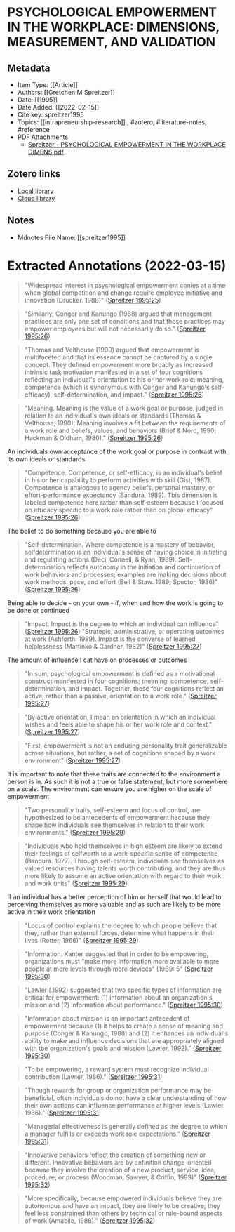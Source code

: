 # PSYCHOLOGICAL EMPOWERMENT IN THE WORKPLACE: DIMENSIONS, MEASUREMENT, AND VALIDATION

## Metadata

- Item Type: [[Article]]
- Authors: [[Gretchen M Spreitzer]]
- Date: [[1995]]
- Date Added: [[2022-02-15]]
- Cite key: spreitzer1995
- Topics: [[intrapreneurship-research]]
  , #zotero, #literature-notes, #reference
- PDF Attachments
  - [Spreitzer - PSYCHOLOGICAL EMPOWERMENT IN THE WORKPLACE DIMENS.pdf](zotero://open-pdf/library/items/N2CDRN4G)

## Zotero links

- [Local library](zotero://select/items/1_GTC5WDI4)
- [Cloud library](http://zotero.org/users/local/050xYApm/items/GTC5WDI4)

## Notes

- Mdnotes File Name: [[spreitzer1995]]

# Extracted Annotations (2022-03-15)

> "Widespread interest in psychological empowerment conies at a time when global competition and change require employee initiative and innovation (Drucker. 1988)" ([Spreitzer 1995:25](zotero://open-pdf/library/items/N2CDRN4G?page=1))

> "Similarly, Conger and Kanungo (1988) argued that management practices are only one set of conditions and that those practices may empower employees but will not necessarily do so." ([Spreitzer 1995:26](zotero://open-pdf/library/items/N2CDRN4G?page=2))

> "Thomas and Velthouse (1990) argued that empowerment is multifaceted and that its essence cannot be captured by a single concept. They defined empowerment more broadly as increased intrinsic task motivation manifested in a set of four cognitions reflecting an individual's orientation to his or her work role: meaning, competence (which is synonymous with Conger and Kanungo's self-efficacy), self-determination, and impact." ([Spreitzer 1995:26](zotero://open-pdf/library/items/N2CDRN4G?page=2))

> "Meaning. Meaning is the value of a work goal or purpose, judged in relation to an individual's own ideals or standards (Thomas & Velthouse, 1990). Meaning involves a fit between the requirements of a work role and beliefs, values, and behaviors (Brief & Nord, 1990; Hackman & Oldham, 1980)." ([Spreitzer 1995:26](zotero://open-pdf/library/items/N2CDRN4G?page=2))

An individuals own acceptance of the work goal or purpose in contrast with its own ideals or standards

> "Competence. Competence, or self-efficacy, is an individual's belief in his or her capability to perform activities witb skill (Gist, 1987). Competence is analogous to agency beliefs, personal mastery, or effort-performance expectancy (Bandura, 1989). Tbis dimension is labeled competence here ratber than self-esteem because I focused on efficacy specific to a work role ratber than on global efficacy" ([Spreitzer 1995:26](zotero://open-pdf/library/items/N2CDRN4G?page=2))

The belief to do something because you are able to

> "Self-determination. Where competence is a mastery of bebavior, selfdetermination is an individual's sense of having choice in initiating and regulating actions (Deci, Connell, & Ryan, 1989). Self-determination reflects autonomy in the initiation and continuation of work behaviors and processes; examples are making decisions about work methods, pace, and effort (Bell & Staw. 1989; Spector, 1986)" ([Spreitzer 1995:26](zotero://open-pdf/library/items/N2CDRN4G?page=2))

Being able to decide - on your own - if, when and how the work is going to be done or continued

> "Impact. Impact is the degree to which an individual can influence" ([Spreitzer 1995:26](zotero://open-pdf/library/items/N2CDRN4G?page=2))
> "Strategic, administrative, or operating outcomes at work (Ashforth. 1989). Impact is the converse of learned helplessness (Martinko & Gardner, 1982)" ([Spreitzer 1995:27](zotero://open-pdf/library/items/N2CDRN4G?page=3))

The amount of influence I cat have on processes or outcomes

> "In sum, psychological empowerment is defined as a motivational construct manifested in four cognitions; tneaning, competence, self-determination, and impact. Together, these four cognitions reflect an active, rather than a passive, orientation to a work role." ([Spreitzer 1995:27](zotero://open-pdf/library/items/N2CDRN4G?page=3))

> "By active orientation, I mean an orientation in which an individual wishes and feels able to shape his or her work role and context." ([Spreitzer 1995:27](zotero://open-pdf/library/items/N2CDRN4G?page=3))

> "First, empowerment is not an enduring personality trait generalizable across situations, but rather, a set of cognitions shaped by a work environment" ([Spreitzer 1995:27](zotero://open-pdf/library/items/N2CDRN4G?page=3))

It is important to note that these traits are connected to the environment a person is in. As such it is not a true or false statement, but more somewhere on a scale. The environment can ensure you are higher on the scale of empowerment

> "Two personality traits, self-esteem and locus of control, are hypothesized to be antecedents of empowerment hecause they shape how individuals see themselves in relation to their work environments." ([Spreitzer 1995:29](zotero://open-pdf/library/items/N2CDRN4G?page=5))

> "Individuals wbo hold themselves in high esteem are likely to extend their feelings of selfworth to a work-specific sense of competence (Bandura. 1977). Through self-esteem, individuals see themselves as valued resources having talents worth contributing, and they are thus more likely to assume an active orientation with regard to their work and work units" ([Spreitzer 1995:29](zotero://open-pdf/library/items/N2CDRN4G?page=5))

If an individual has a better perception of him or herself that would lead to perceiving themselves as more valuable and as such are likely to be more active in their work orientation

> "Locus of control explains the degree to which people believe that they, rather than external forces, determine what happens in their lives (Rotter, 1966)" ([Spreitzer 1995:29](zotero://open-pdf/library/items/N2CDRN4G?page=5))

> "Information. Kanter suggested that in order to be empowering, organizations must "make more information more available to more people at more levels through more devices" (19B9: 5" ([Spreitzer 1995:30](zotero://open-pdf/library/items/N2CDRN4G?page=6))

> "Lawler (.1992) suggested that two specific types of information are critical for empowerment: (1) information about an organization's mission and (2) information about performance." ([Spreitzer 1995:30](zotero://open-pdf/library/items/N2CDRN4G?page=6))

> "Information about mission is an important antecedent of empowerment because (1) it helps to create a sense of meaning and purpose (Conger & Kanungo, 1988) and (2) it enhances an individual's ability to make and influence decisions that are appropriately aligned with tbe organization's goals and mission (Lawler, 1992)." ([Spreitzer 1995:30](zotero://open-pdf/library/items/N2CDRN4G?page=6))

> "To be empowering, a reward system must recognize individual contribution (Lawler, 1986)." ([Spreitzer 1995:31](zotero://open-pdf/library/items/N2CDRN4G?page=7))

> "Though rewards for group or organization performance may be beneficial, often individuals do not have a clear understanding of how their own actions can influence performance at higher levels (Lawler. 1986)." ([Spreitzer 1995:31](zotero://open-pdf/library/items/N2CDRN4G?page=7))

> "Managerial effectiveness is generally defined as the degree to which a manager fulfills or exceeds work role expectations." ([Spreitzer 1995:31](zotero://open-pdf/library/items/N2CDRN4G?page=7))

> "Innovative behaviors reflect the creation of something new or different. Innovative bebaviors are by definition change-oriented because they involve the creation of a new product, service, idea, procedure, or process (Woodman, Sawyer, & Criffin, 1993)" ([Spreitzer 1995:32](zotero://open-pdf/library/items/N2CDRN4G?page=8))

> "More specifically, because empowered individuals believe they are autonomous and have an impact, tbey are likely to be creative; they feel less constrained than others by technical or rule-bound aspects of work (Amabile, 1988)." ([Spreitzer 1995:32](zotero://open-pdf/library/items/N2CDRN4G?page=8))
